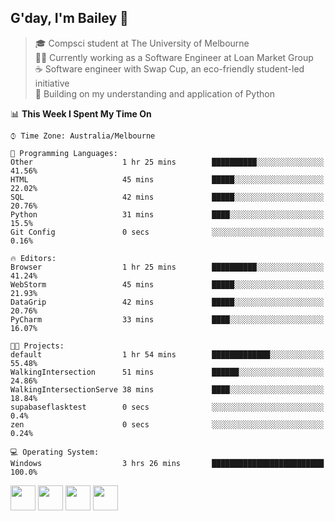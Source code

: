 ## G'day, I'm Bailey 👋

> 🎓 Compsci student at The University of Melbourne <br>
> 👨‍💻 Currently working as a Software Engineer at Loan Market Group <br>
> ☕️ Software engineer with Swap Cup, an eco-friendly student-led initiative <br>
> 🌱 Building on my understanding and application of Python

<!--START_SECTION:waka-->
📊 **This Week I Spent My Time On** 

```text
⌚︎ Time Zone: Australia/Melbourne

💬 Programming Languages: 
Other                    1 hr 25 mins        ██████████░░░░░░░░░░░░░░░   41.56% 
HTML                     45 mins             █████░░░░░░░░░░░░░░░░░░░░   22.02% 
SQL                      42 mins             █████░░░░░░░░░░░░░░░░░░░░   20.76% 
Python                   31 mins             ████░░░░░░░░░░░░░░░░░░░░░   15.5% 
Git Config               0 secs              ░░░░░░░░░░░░░░░░░░░░░░░░░   0.16%

🔥 Editors: 
Browser                  1 hr 25 mins        ██████████░░░░░░░░░░░░░░░   41.24% 
WebStorm                 45 mins             █████░░░░░░░░░░░░░░░░░░░░   21.93% 
DataGrip                 42 mins             █████░░░░░░░░░░░░░░░░░░░░   20.76% 
PyCharm                  33 mins             ████░░░░░░░░░░░░░░░░░░░░░   16.07%

🐱‍💻 Projects: 
default                  1 hr 54 mins        █████████████░░░░░░░░░░░░   55.48% 
WalkingIntersection      51 mins             ██████░░░░░░░░░░░░░░░░░░░   24.86% 
WalkingIntersectionServe 38 mins             ████░░░░░░░░░░░░░░░░░░░░░   18.84% 
supabaseflasktest        0 secs              ░░░░░░░░░░░░░░░░░░░░░░░░░   0.4% 
zen                      0 secs              ░░░░░░░░░░░░░░░░░░░░░░░░░   0.24%

💻 Operating System: 
Windows                  3 hrs 26 mins       █████████████████████████   100.0%

```


<!--END_SECTION:waka-->

[<img height="40px" src="https://img.icons8.com/ios-filled/2x/linkedin.png">](https://linkedin.com/in/baileybutler1)
[<img height="40px" src="https://img.icons8.com/ios-filled/2x/github.png">](https://github.com/baely)
[<img height="40px" src="https://img.icons8.com/ios-filled/2x/salesforce.png">](https://trailblazer.me/id/baileybutler)
[<img height="40px" src="https://img.icons8.com/ios-filled/2x/instagram.png">](https://instagram.com/bae1y)
